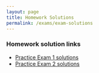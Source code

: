```yaml
---
layout: page
title: Homework Solutions
permalink: /exams/exam-solutions
---
```


### Homework solution links

* [Practice Exam 1 solutions](practice-exam1-soln.pdf)
* [Practice Exam 2 solutions](practice-exam2-soln.pdf)
